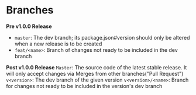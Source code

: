 # Branches

**Pre v1.0.0 Release**
- `master`: The dev branch; its package.json#version should only be altered when a new release is to be created
- `feat/<name>`: Branch of changes not ready to be included in the dev branch

**Post v1.0.0 Release**
`Master`: The source code of the latest stable release. It will only accept changes via Merges from other branches("Pull Request")
`v<version>`: The dev branch of the given version
`v<version>/<name>`: Branch for changes not ready to be included in the version's dev branch